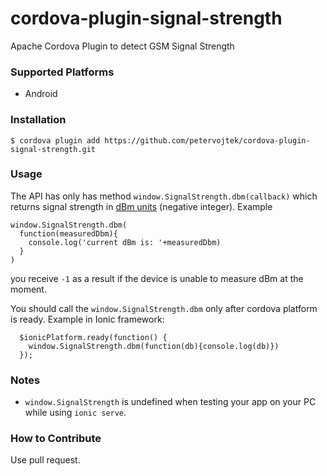 # cordova-plugin-signal-strength

Apache Cordova Plugin to detect GSM Signal Strength

### Supported Platforms

* Android

### Installation

`$ cordova plugin add https://github.com/petervojtek/cordova-plugin-signal-strength.git`

### Usage

The API has only has method `window.SignalStrength.dbm(callback)` which returns signal strength in [dBm units](http://powerfulsignal.com/cell-signal-strength.aspx) (negative integer).
Example
```
window.SignalStrength.dbm(
  function(measuredDbm){
    console.log('current dBm is: '+measuredDbm)
  }
)
```

you receive `-1` as a result if the device is unable to measure dBm at the moment.

You should call the `window.SignalStrength.dbm` only after cordova platform is ready. 
Example in Ionic framework:

```
  $ionicPlatform.ready(function() {
    window.SignalStrength.dbm(function(db){console.log(db)})
  });
```

### Notes

* `window.SignalStrength` is undefined when testing your app on your PC while using `ionic serve`.

### How to Contribute

Use pull request.
